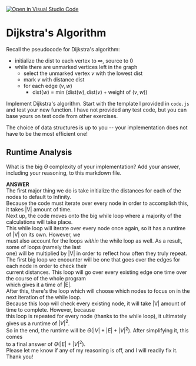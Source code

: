 [![Open in Visual Studio Code](https://classroom.github.com/assets/open-in-vscode-718a45dd9cf7e7f842a935f5ebbe5719a5e09af4491e668f4dbf3b35d5cca122.svg)](https://classroom.github.com/online_ide?assignment_repo_id=12547926&assignment_repo_type=AssignmentRepo)
# Dijkstra's Algorithm

Recall the pseudocode for Dijkstra's algorithm:
- initialize the dist to each vertex to $\infty$, source to 0
- while there are unmarked vertices left in the graph
    - select the unmarked vertex $v$ with the lowest dist
    - mark $v$ with distance dist
    - for each edge $(v,w)$
        - dist($w$) = min $\left(\textrm{dist}(w), \textrm{dist}(v) + \textrm{weight of }(v, w)\right)$

Implement Dijkstra's algorithm. Start with the template I provided in `code.js`
and test your new function. I have not provided any test code, but you can base
yours on test code from other exercises.

The choice of data structures is up to you -- your implementation does not have
to be the most efficient one!

## Runtime Analysis

What is the big $\Theta$ complexity of your implementation? Add your
answer, including your reasoning, to this markdown file.

**ANSWER**  
The first major thing we do is take initialize the distances for each of the nodes to default to Infinity.  
Because the code must iterate over every node in order to accomplish this, it takes |V| amount of time.  
Next up, the code moves onto the big while loop where a majority of the calculations will take place.  
This while loop will iterate over every node once again, so it has a runtime of |V| on its own. However, we  
must also account for the loops *within* the while loop as well. As a result, some of loops (namely the last  
one) will be multiplied by |V| in order to reflect how often they truly repeat.  
The first big loop we encounter will be one that goes over the edges for each node in order to check their  
current distances. This loop will go over every existing edge one time over the course of the whole program  
which gives it a time of |E|.  
After this, there's the loop which will choose which nodes to focus on in the next iteration of the while loop.  
Because this loop will check every existing node, it will take |V| amount of time to complete. However, because  
this loop is repeated for every node (thanks to the while loop), it ultimately gives us a runtime of $|V|^2$.  
So in the end, the runtime will be $\Theta(|V| + |E| + |V|^2)$. After simplifying it, this comes  
to a final answer of $\Theta(|E|+|V|^2)$.  
Please let me know if any of my reasoning is off, and I will readily fix it. Thank you!
